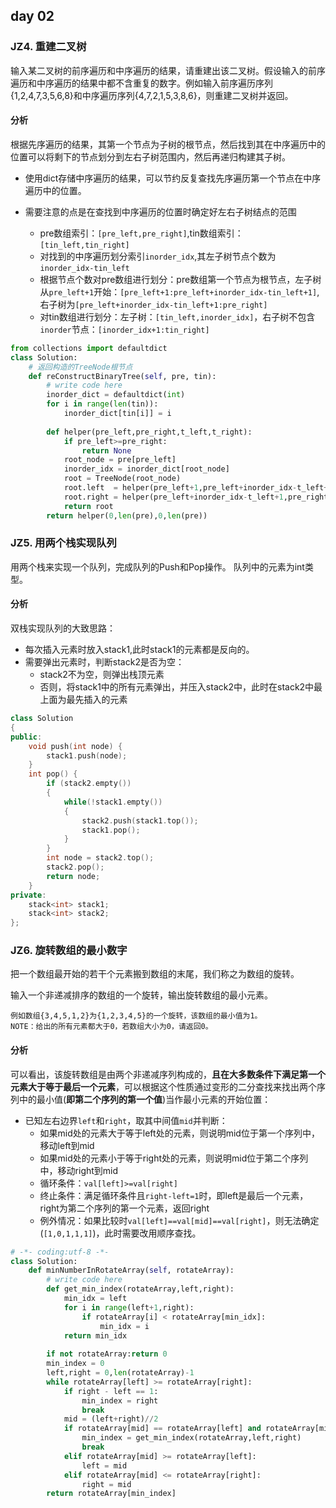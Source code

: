 ## day 02

### JZ4. 重建二叉树
输入某二叉树的前序遍历和中序遍历的结果，请重建出该二叉树。假设输入的前序遍历和中序遍历的结果中都不含重复的数字。例如输入前序遍历序列{1,2,4,7,3,5,6,8}和中序遍历序列{4,7,2,1,5,3,8,6}，则重建二叉树并返回。

#### 分析

根据先序遍历的结果，其第一个节点为子树的根节点，然后找到其在中序遍历中的位置可以将剩下的节点划分到左右子树范围内，然后再递归构建其子树。

- 使用dict存储中序遍历的结果，可以节约反复查找先序遍历第一个节点在中序遍历中的位置。

- 需要注意的点是在查找到中序遍历的位置时确定好左右子树结点的范围
  - pre数组索引：`[pre_left,pre_right]`,tin数组索引：`[tin_left,tin_right]`
  - 对找到的中序遍历划分索引`inorder_idx`,其左子树节点个数为`inorder_idx-tin_left`
  - 根据节点个数对pre数组进行划分：pre数组第一个节点为根节点，左子树从`pre_left+1`开始：`[pre_left+1:pre_left+inorder_idx-tin_left+1]`,右子树为`[pre_left+inorder_idx-tin_left+1:pre_right]`
  - 对tin数组进行划分：左子树：`[tin_left,inorder_idx]`，右子树不包含`inorder`节点：`[inorder_idx+1:tin_right]`

```python
from collections import defaultdict
class Solution:
    # 返回构造的TreeNode根节点
    def reConstructBinaryTree(self, pre, tin):
        # write code here
        inorder_dict = defaultdict(int)
        for i in range(len(tin)):
            inorder_dict[tin[i]] = i
        
        def helper(pre_left,pre_right,t_left,t_right):
            if pre_left>=pre_right:
                return None
            root_node = pre[pre_left]
            inorder_idx = inorder_dict[root_node]
            root = TreeNode(root_node)
            root.left  = helper(pre_left+1,pre_left+inorder_idx-t_left+1,t_left,inorder_idx)
            root.right = helper(pre_left+inorder_idx-t_left+1,pre_right,inorder_idx+1,t_right)
            return root
        return helper(0,len(pre),0,len(pre))
```

### JZ5. 用两个栈实现队列
用两个栈来实现一个队列，完成队列的Push和Pop操作。 队列中的元素为int类型。

#### 分析

双栈实现队列的大致思路：

- 每次插入元素时放入stack1,此时stack1的元素都是反向的。
- 需要弹出元素时，判断stack2是否为空：
  - stack2不为空，则弹出栈顶元素
  - 否则，将stack1中的所有元素弹出，并压入stack2中，此时在stack2中最上面为最先插入的元素

```c++
class Solution
{
public:
    void push(int node) {
        stack1.push(node);
    }
    int pop() {
        if (stack2.empty())
        {
            while(!stack1.empty())
            {
                stack2.push(stack1.top());
                stack1.pop();
            }
        }
        int node = stack2.top();
        stack2.pop();
        return node;
    }
private:
    stack<int> stack1;
    stack<int> stack2;
};
```

### JZ6. 旋转数组的最小数字

把一个数组最开始的若干个元素搬到数组的末尾，我们称之为数组的旋转。

输入一个非递减排序的数组的一个旋转，输出旋转数组的最小元素。

```
例如数组{3,4,5,1,2}为{1,2,3,4,5}的一个旋转，该数组的最小值为1。
NOTE：给出的所有元素都大于0，若数组大小为0，请返回0。
```

#### 分析

可以看出，该旋转数组是由两个非递减序列构成的，**且在大多数条件下满足第一个元素大于等于最后一个元素**，可以根据这个性质通过变形的二分查找来找出两个序列中的最小值(**即第二个序列的第一个值**)当作最小元素的开始位置：

- 已知左右边界`left`和`right`，取其中间值`mid`并判断：
  - 如果mid处的元素大于等于left处的元素，则说明mid位于第一个序列中，移动left到mid
  - 如果mid处的元素小于等于right处的元素，则说明mid位于第二个序列中，移动right到mid
  - 循环条件：`val[left]>=val[right]`
  - 终止条件：满足循环条件且`right-left=1`时，即left是最后一个元素，right为第二个序列的第一个元素，返回right
  - 例外情况：如果比较时`val[left]==val[mid]==val[right]`，则无法确定(`[1,0,1,1,1]`)，此时需要改用顺序查找。

```python
# -*- coding:utf-8 -*-
class Solution:
    def minNumberInRotateArray(self, rotateArray):
        # write code here
        def get_min_index(rotateArray,left,right):
            min_idx = left
            for i in range(left+1,right):
                if rotateArray[i] < rotateArray[min_idx]:
                    min_idx = i
            return min_idx
        
        if not rotateArray:return 0
        min_index = 0
        left,right = 0,len(rotateArray)-1
        while rotateArray[left] >= rotateArray[right]:
            if right - left == 1:
                min_index = right
                break
            mid = (left+right)//2
            if rotateArray[mid] == rotateArray[left] and rotateArray[mid] == rotateArray[right]:
                min_index = get_min_index(rotateArray,left,right)
                break
            elif rotateArray[mid] >= rotateArray[left]:
                left = mid
            elif rotateArray[mid] <= rotateArray[right]:
                right = mid
        return rotateArray[min_index]

```


